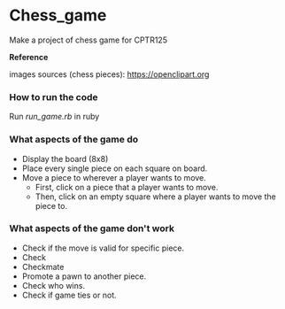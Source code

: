 # Chess_game
Make a project of chess game for CPTR125

**Reference**

images sources (chess pieces): https://openclipart.org

### How to run the code
Run *run_game.rb* in ruby

### What aspects of the game do
- Display the board (8x8) <br>
- Place every single piece on each square on board. <br>
- Move a piece to wherever a player wants to move. <br>
    - First, click on a piece that a player wants to move. <br>
    - Then, click on an empty square where a player wants to move the piece to. <br>

### What aspects of the game don't work
- Check if the move is valid for specific piece. <br>
- Check <br>
- Checkmate <br>
- Promote a pawn to another piece. <br>
- Check who wins. <br>
- Check if game ties or not. <br>



